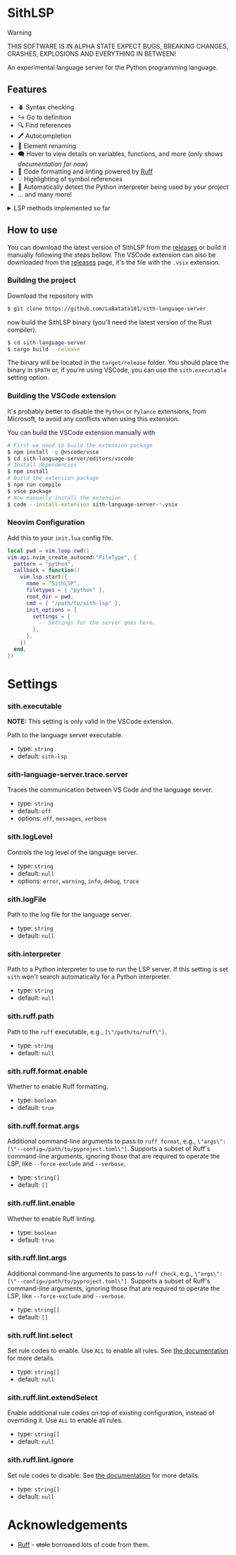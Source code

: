 # SithLSP

> [!WARNING]
> THIS SOFTWARE IS IN ALPHA STATE EXPECT BUGS, BREAKING CHANGES, CRASHES, EXPLOSIONS AND EVERYTHING IN BETWEEN!

An experimental language server for the Python programming language.

## Features

- 🪲 Syntax checking
- ↪ Go to definition
- 🔍 Find references
- 🖊️ Autocompletion
- 📝 Element renaming
- 🗨️ Hover to view details on variables, functions, and more (_only shows documentation for now_)
- 💅 Code formatting and linting powered by [Ruff](https://github.com/astral-sh/ruff)
- 💡 Highlighting of symbol references
- 🐍 Automatically detect the Python interpreter being used by your project
- ... and many more!

<details>
<summary>LSP methods implemented so far</summary>

- textDocument/completion
- textDocument/publishDiagnostics
- textDocument/definition
- textDocument/references
- textDocument/formatting
- textDocument/didChange
- textDocument/documentHighlight
- textDocument/didOpen
- textDocument/didClose
- textDocument/rename
- textDocument/prepareRename
- textDocument/hover
- textDocument/documentSymbol
- textDocument/codeAction
- workspace/executeCommand
- workspace/didChangeWorkspaceFolders
- completionItem/resolve
- codeAction/resolve

</details>

## How to use

You can download the latest version of SithLSP from the [releases](https://github.com/LaBatata101/sith-language-server/releases) or
build it manually following the steps bellow. The VSCode extension can also be downloaded from the [releases](https://github.com/LaBatata101/sith-language-server/releases) page, it's the file with the `.vsix` extension.

### Building the project

Download the repository with

```sh
$ git clone https://github.com/LaBatata101/sith-language-server
```

now build the SithLSP binary (you'll need the latest version of the Rust compiler).

```sh
$ cd sith-language-server
$ cargo build --release
```

The binary will be located in the `target/release` folder. You should place the binary in `$PATH` or,
if you're using VSCode, you can use the `sith.executable` setting option.

### Building the VSCode extension

It's probably better to disable the `Python` or `Pylance` extensions, from Microsoft, to avoid any conflicts when
using this extension.

You can build the VSCode extension manually with

```sh
# First we need to build the extension package
$ npm install -g @vscode/vsce
$ cd sith-language-server/editors/vscode
# Install dependencies
$ npm install
# Build the extension package
$ npm run compile
$ vsce package
# Now manually install the extension
$ code --install-extension sith-language-server-*.vsix
```

### Neovim Configuration

Add this to your `init.lua` config file.

```lua
local pwd = vim.loop.cwd()
vim.api.nvim_create_autocmd("FileType", {
  pattern = "python",
  callback = function()
    vim.lsp.start({
      name = "SithLSP",
      filetypes = { "python" },
      root_dir = pwd,
      cmd = { "/path/to/sith-lsp" },
      init_options = {
        settings = {
          -- Settings for the server goes here.
        },
      },
    })
  end,
})
```

# Settings

### sith.executable

**NOTE:** This setting is only valid in the VSCode extension.

Path to the language server executable.

- type: `string`
- default: `sith-lsp`

### sith-language-server.trace.server

Traces the communication between VS Code and the language server.

- type: `string`
- default: `off`
- options: `off`, `messages`, `verbose`

### sith.logLevel

Controls the log level of the language server.

- type: `string`
- default: `null`
- options: `error`, `warning`, `info`, `debug`, `trace`

### sith.logFile

Path to the log file for the language server.

- type: `string`
- default: `null`

### sith.interpreter

Path to a Python interpreter to use to run the LSP server.
If this setting is set `sith` won't search automatically for a Python interpreter.

- type: `string`
- default: `null`

### sith.ruff.path

Path to the `ruff` executable, e.g., `[\"/path/to/ruff\"]`.

- type: `string`
- default: `null`

### sith.ruff.format.enable

Whether to enable Ruff formatting.

- type: `boolean`
- default: `true`

### sith.ruff.format.args

Additional command-line arguments to pass to `ruff format`, e.g., `\"args\": [\"--config=/path/to/pyproject.toml\"]`. Supports a subset of Ruff's command-line arguments, ignoring those that are required to operate the LSP, like `--force-exclude` and `--verbose`.

- type: `string[]`
- default: `[]`

### sith.ruff.lint.enable

Whether to enable Ruff linting.

- type: `boolean`
- default: `true`

### sith.ruff.lint.args

Additional command-line arguments to pass to `ruff check`, e.g., `\"args\": [\"--config=/path/to/pyproject.toml\"]`. Supports a subset of Ruff's command-line arguments, ignoring those that are required to operate the LSP, like `--force-exclude` and `--verbose`.

- type: `string[]`
- default: `[]`

### sith.ruff.lint.select

Set rule codes to enable. Use `ALL` to enable all rules. See [the documentation](https://docs.astral.sh/ruff/settings/#lint_select) for more details.

- type: `string[]`
- default: `null`

### sith.ruff.lint.extendSelect

Enable additional rule codes on top of existing configuration, instead of overriding it. Use `ALL` to enable all rules.

- type: `string[]`
- default: `null`

### sith.ruff.lint.ignore

Set rule codes to disable. See [the documentation](https://docs.astral.sh/ruff/settings/#lint_ignore) for more details.

- type: `string[]`
- default: `null`

# Acknowledgements

- [Ruff](https://github.com/astral-sh/ruff) - ~~stole~~ borrowed lots of code from them.
